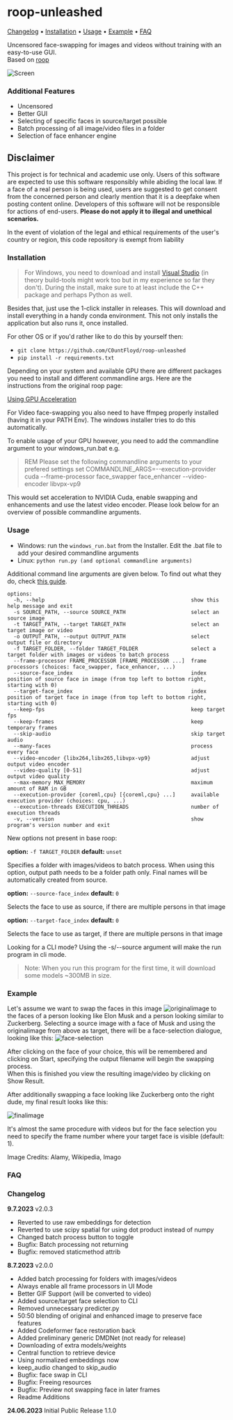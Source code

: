 # roop-unleashed

[Changelog](#changelog) • [Installation](#installation) • [Usage](#usage) • [Example](#example) • [FAQ](#faq)


Uncensored face-swapping for images and videos without training with an easy-to-use GUI.  
Based on [roop](https://github.com/s0md3v/roop)

![Screen](docs/screenshot.png)


### Additional Features

- Uncensored
- Better GUI
- Selecting of specific faces in source/target possible
- Batch processing of all image/video files in a folder
- Selection of face enhancer engine


## Disclaimer

This project is for technical and academic use only.
Users of this software are expected to use this software responsibly while abiding the local law. If a face of a real person is being used, users are suggested to get consent from the concerned person and clearly mention that it is a deepfake when posting content online. Developers of this software will not be responsible for actions of end-users.
 **Please do not apply it to illegal and unethical scenarios.**

In the event of violation of the legal and ethical requirements of the user's country or region, this code repository is exempt from liability

### Installation

> For Windows, you need to download and install [Visual Studio](https://visualstudio.microsoft.com/de/downloads/) (in theory build-tools might work too but in my experience so far they don't). During the install, make sure to at least include the C++ package and perhaps Python as well.

Besides that, just use the 1-click installer in releases. This will download and install everything
in a handy conda environment. This not only installs the application but also runs it, once installed.


For other OS or if you'd rather like to do this by yourself then:

- `git clone https://github.com/C0untFloyd/roop-unleashed`
- `pip install -r requirements.txt`

Depending on your system and available GPU there are different packages you need to install and different commandline args. Here are the instructions from the original roop page:

[Using GPU Acceleration](https://github.com/s0md3v/roop/wiki/2.-Acceleration)

For Video face-swapping you also need to have ffmpeg properly installed (having it in your PATH Env). The windows installer tries to do this automatically.  


To enable usage of your GPU however, you need to add the commandline argument to your windows_run.bat e.g.

> REM Please set the following commandline arguments to your prefered settings
set COMMANDLINE_ARGS=--execution-provider cuda --frame-processor face_swapper face_enhancer --video-encoder libvpx-vp9

This would set acceleration to NVIDIA Cuda, enable swapping and enhancements and use the latest video encoder. Please look below for an overview of possible commandline arguments.



### Usage

- Windows: run the `windows_run.bat` from the Installer. Edit the .bat file to add your desired commandline arguments 
- Linux: `python run.py (and optional commandline arguments)`

Additional command line arguments are given below. To find out what they do, check [this guide](https://github.com/s0md3v/roop/wiki/Advanced-Options).

```
options:
  -h, --help                                               show this help message and exit
  -s SOURCE_PATH, --source SOURCE_PATH                     select an source image
  -t TARGET_PATH, --target TARGET_PATH                     select an target image or video
  -o OUTPUT_PATH, --output OUTPUT_PATH                     select output file or directory
  -f TARGET_FOLDER, --folder TARGET_FOLDER                 select a target folder with images or videos to batch process 
  --frame-processor FRAME_PROCESSOR [FRAME_PROCESSOR ...]  frame processors (choices: face_swapper, face_enhancer, ...)
  --source-face_index                                      index position of source face in image (from top left to bottom right, starting with 0)
  --target-face_index                                      index position of target face in image (from top left to bottom right, starting with 0)
  --keep-fps                                               keep target fps
  --keep-frames                                            keep temporary frames
  --skip-audio                                             skip target audio
  --many-faces                                             process every face
  --video-encoder {libx264,libx265,libvpx-vp9}             adjust output video encoder
  --video-quality [0-51]                                   adjust output video quality
  --max-memory MAX_MEMORY                                  maximum amount of RAM in GB
  --execution-provider {coreml,cpu} [{coreml,cpu} ...]     available execution provider (choices: cpu, ...)
  --execution-threads EXECUTION_THREADS                    number of execution threads
  -v, --version                                            show program's version number and exit
```

New options not present in base roop:

**option:** `-f TARGET_FOLDER`
**default:** `unset`

Specifies a folder with images/videos to batch process. When using this option, output path needs to be a folder path only. Final names will be automatically created from source. 

**option:** `--source-face_index`
**default:** `0`

Selects the face to use as source, if there are multiple persons in that image

**option:** `--target-face_index`
**default:** `0`

Selects the face to use as target, if there are multiple persons in that image


Looking for a CLI mode? Using the -s/--source argument will make the run program in cli mode.

> Note: When you run this program for the first time, it will download some models ~300MB in size.


### Example

Let's assume we want to swap the faces in this image
![originalimage](docs/kickboxing.jpg)
to the faces of a person looking like Elon Musk and a person looking similar to Zuckerberg.
Selecting a source image with a face of Musk and using the originalimage from above as target, there will be a face-selection dialogue, looking like this:
![face-selection](docs/faceselection.png)

After clicking on the face of your choice, this will be remembered and clicking on Start, specifying the output filename will begin the swapping process.  
When this is finished you view the resulting image/video by clicking on Show Result.

After additionally swapping a face looking like Zuckerberg onto the right dude, my final result looks like this:

![finalimage](docs/finaloutput.png)

It's almost the same procedure with videos but for the face selection you need to specify the frame number where your target face is visible (default: 1).


Image Credits: Alamy, Wikipedia, Imago

### FAQ

### Changelog

**9.7.2023** v2.0.3

- Reverted to use raw embeddings for detection
- Reverted to use scipy spatial for using dot product instead of numpy
- Changed batch process button to toggle
- Bugfix: Batch processing not returning
- Bugfix: removed staticmethod attrib


**8.7.2023** v2.0.0

- Added batch processing for folders with images/videos
- Always enable all frame processors in UI Mode
- Better GIF Support (will be converted to video)
- Added source/target face selection to CLI
- Removed unnecessary predicter.py
- 50:50 blending of original and enhanced image to preserve face features 
- Added Codeformer face restoration back
- Added preliminary generic DMDNet (not ready for release)
- Downloading of extra models/weights
- Central function to retrieve device
- Using normalized embeddings now
- keep_audio changed to skip_audio
- Bugfix: face swap in CLI
- Bugfix: Freeing resources
- Bugfix: Preview not swapping face in later frames
- Readme Additions


**24.06.2023** Initial Public Release 1.1.0


